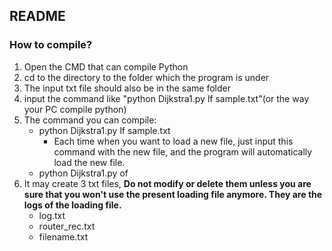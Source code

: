
## README

### How to compile?
1. Open the CMD that can compile Python
2. cd to the directory to the folder which the program is under
3. The input txt file should also be in the same folder
4. input the command like "python Dijkstra1.py lf sample.txt"(or the way your PC compile python)
5. The command you can compile:
    - python Dijkstra1.py lf sample.txt
        - Each time when you want to load a new file, just input this command with the new file, and the program will automatically load the new file.
    - python Dijkstra1.py of
6. It may create 3 txt files, **Do not modify or delete them unless you are sure that you won't use the present loading file anymore. They are the logs of the loading file.**   
    - log.txt
    - router_rec.txt
    - filename.txt
